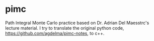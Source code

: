 pimc
====

Path Integral Monte Carlo practice based on Dr. Adrian Del Maesstrc's lecture material. I try to translate the original python code, https://github.com/agdelma/pimc-notes, to c++.
